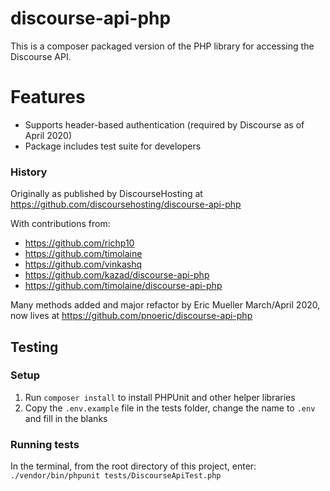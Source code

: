 # discourse-api-php

This is a composer packaged version of the PHP library for accessing the Discourse API.

# Features

* Supports header-based authentication (required by Discourse as of April 2020)
* Package includes test suite for developers
 
### History

Originally as published by DiscourseHosting at https://github.com/discoursehosting/discourse-api-php

With contributions from:

* https://github.com/richp10
* https://github.com/timolaine
* https://github.com/vinkashq
* https://github.com/kazad/discourse-api-php
* https://github.com/timolaine/discourse-api-php

Many methods added and major refactor by Eric Mueller March/April 2020, now lives at https://github.com/pnoeric/discourse-api-php

## Testing

### Setup

1. Run `composer install` to install PHPUnit and other helper libraries
2. Copy the `.env.example` file in the tests folder, change the name to `.env` and fill in the blanks

### Running tests

In the terminal, from the root directory of this project, enter: `./vendor/bin/phpunit tests/DiscourseApiTest.php`